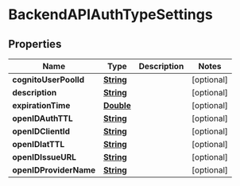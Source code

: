 

# BackendAPIAuthTypeSettings


## Properties

| Name | Type | Description | Notes |
|------------ | ------------- | ------------- | -------------|
|**cognitoUserPoolId** | [**String**](String.md) |  |  [optional] |
|**description** | [**String**](String.md) |  |  [optional] |
|**expirationTime** | [**Double**](Double.md) |  |  [optional] |
|**openIDAuthTTL** | [**String**](String.md) |  |  [optional] |
|**openIDClientId** | [**String**](String.md) |  |  [optional] |
|**openIDIatTTL** | [**String**](String.md) |  |  [optional] |
|**openIDIssueURL** | [**String**](String.md) |  |  [optional] |
|**openIDProviderName** | [**String**](String.md) |  |  [optional] |



